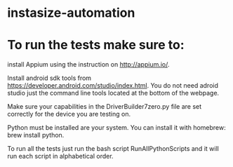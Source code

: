 # instasize-automation

# To run the tests make sure to:

install Appium using the instruction on http://appium.io/.  

Install android sdk tools from https://developer.android.com/studio/index.html. You do not need adroid studio just the 
command line tools located at the bottom of the webpage.  

Make sure your capabilities in the DriverBuilder7zero.py file are set correctly for the device you are testing on.

Python must be installed are your system.  You can install it with homebrew: brew install python.

To run all the tests just run the bash script RunAllPythonScripts and it will run each script in alphabetical order.
